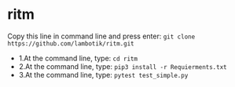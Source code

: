 # ritm
Copy this line in command line and press enter: 
```git clone https://github.com/lambotik/ritm.git```
- 1.At the command line, type: ```cd ritm```
- 2.At the command line, type: ```pip3 install -r Requierments.txt```
- 3.At the command line, type: ```pytest test_simple.py```
